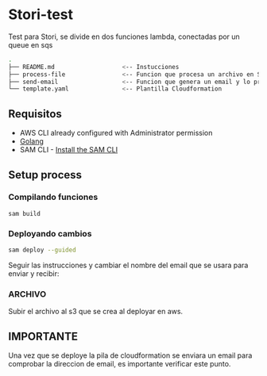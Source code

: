 # Stori-test

Test para Stori, se divide en dos funciones lambda, conectadas por un queue en sqs

```bash
.
├── README.md                   <-- Instucciones
├── process-file                <-- Funcion que procesa un archivo en S3 para calcular los valores requeridos
├── send-email                  <-- Funcion que genera un email y lo procesa por SES
└── template.yaml               <-- Plantilla Cloudformation
```

## Requisitos

* AWS CLI already configured with Administrator permission
* [Golang](https://golang.org)
* SAM CLI - [Install the SAM CLI](https://docs.aws.amazon.com/serverless-application-model/latest/developerguide/serverless-sam-cli-install.html)

## Setup process

### Compilando funciones

```shell
sam build
```
### Deployando cambios
```bash
sam deploy --guided
```

Seguir las instrucciones y cambiar el nombre del email que se usara para enviar y recibir:


### ARCHIVO

Subir el archivo al s3 que se crea al deployar en aws.

## IMPORTANTE

Una vez que se deploye la pila de cloudformation se enviara un email para comprobar la direccion de email, es importante verificar este punto.
